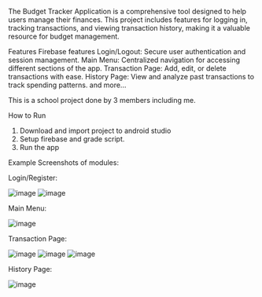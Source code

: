 The Budget Tracker Application is a comprehensive tool designed to help users manage their finances. This project includes features for logging in, tracking transactions, and viewing transaction history, making it a valuable resource for budget management.

Features
Firebase features 
Login/Logout: Secure user authentication and session management.
Main Menu: Centralized navigation for accessing different sections of the app.
Transaction Page: Add, edit, or delete transactions with ease.
History Page: View and analyze past transactions to track spending patterns.
and more...

This is a school project done by 3 members including me.

How to Run
1. Download and import project to android studio
2. Setup firebase and grade script.
3. Run the app

Example Screenshots of modules:

Login/Register: 

![image](https://github.com/user-attachments/assets/24c7a5aa-8a95-4c04-b22b-bcc51915942a)
![image](https://github.com/user-attachments/assets/031a8b98-fb35-4835-a403-b1aedcb3c0fa)

Main Menu: 

![image](https://github.com/user-attachments/assets/600e3b88-0a80-4fa3-b324-c36bea981f07)

Transaction Page: 

![image](https://github.com/user-attachments/assets/b595acd2-d4e3-45fd-a752-fe0eb47179cc)
![image](https://github.com/user-attachments/assets/c22c694a-b61a-40aa-b6ab-15d9e0cecec6)
![image](https://github.com/user-attachments/assets/6e627b54-68f4-44aa-a7c2-58caa7696d2e)

History Page: 

![image](https://github.com/user-attachments/assets/1129a7f6-547f-46df-aaef-8a818901c93e)

